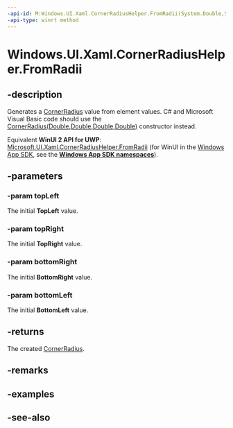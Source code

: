 ```yaml
---
-api-id: M:Windows.UI.Xaml.CornerRadiusHelper.FromRadii(System.Double,System.Double,System.Double,System.Double)
-api-type: winrt method
---
```


<!-- Method syntax
public Windows.UI.Xaml.CornerRadius FromRadii(System.Double topLeft, System.Double topRight, System.Double bottomRight, System.Double bottomLeft)
-->

# Windows.UI.Xaml.CornerRadiusHelper.FromRadii

## -description

Generates a [CornerRadius](cornerradius.md) value from element values. C# and Microsoft Visual Basic code should use the [CornerRadius(Double,Double,Double,Double)](/dotnet/api/windows.ui.xaml.cornerradius.-ctor?view=dotnet-uwp-10.0&preserve-view=true#Windows_UI_Xaml_CornerRadius__ctor_System_Double_System_Double_System_Double_System_Double_) constructor instead.

Equivalent **WinUI 2 API for UWP**: [Microsoft.UI.Xaml.CornerRadiusHelper.FromRadii](/windows/winui/api/microsoft.ui.xaml.cornerradiushelper.fromradii) (for WinUI in the [Windows App SDK](/windows/apps/windows-app-sdk/), see the **[Windows App SDK namespaces](/windows/windows-app-sdk/api/winrt/)**).

## -parameters

### -param topLeft

The initial **TopLeft** value.

### -param topRight

The initial **TopRight** value.

### -param bottomRight

The initial **BottomRight** value.

### -param bottomLeft

The initial **BottomLeft** value.

## -returns

The created [CornerRadius](cornerradius.md).

## -remarks

## -examples

## -see-also
